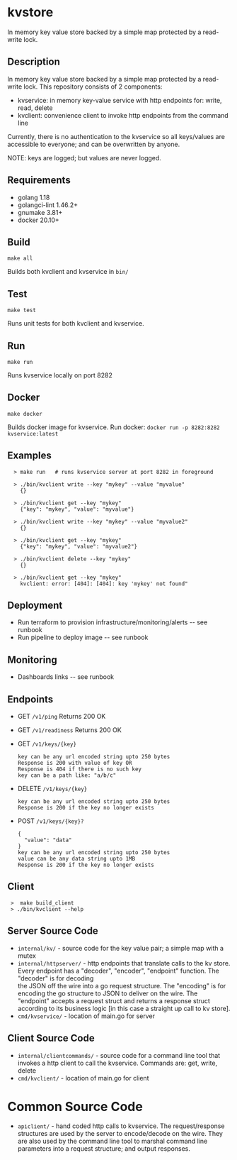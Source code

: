 # kvstore
In memory key value store backed by a simple map protected by a read-write lock.

## Description
In memory key value store backed by a simple map protected by a read-write lock.
This repository consists of 2 components:
- kvservice: in memory key-value service with http endpoints for: write, read, delete
- kvclient: convenience client to invoke http endpoints from the command line

Currently, there is no authentication to the kvservice so all keys/values are accessible
to everyone; and can be overwritten by anyone.

NOTE: keys are logged; but values are never logged.

## Requirements
- golang 1.18
- golangci-lint 1.46.2+
- gnumake 3.81+
- docker 20.10+

## Build
`make all`

Builds both kvclient and kvservice in `bin/`

## Test
`make test`

Runs unit tests for both kvclient and kvservice.

## Run
`make run`

Runs kvservice locally on port 8282

## Docker
`make docker`

Builds docker image for kvservice. 
Run docker: `docker run -p 8282:8282 kvservice:latest`

## Examples
```shell
  > make run   # runs kvservice server at port 8282 in foreground
  
  > ./bin/kvclient write --key "mykey" --value "myvalue"
    {}
    
  > ./bin/kvclient get --key "mykey"
    {"key": "mykey", "value": "myvalue"}
    
  > ./bin/kvclient write --key "mykey" --value "myvalue2"
    {}
    
  > ./bin/kvclient get --key "mykey"
    {"key": "mykey", "value": "myvalue2"}
    
  > ./bin/kvclient delete --key "mykey"
    {}
    
  > ./bin/kvclient get --key "mykey"
    kvclient: error: [404]: [404]: key 'mykey' not found"
```

## Deployment
- Run terraform to provision infrastructure/monitoring/alerts -- see runbook
- Run pipeline to deploy image -- see runbook

## Monitoring
- Dashboards links -- see runbook

## Endpoints
- GET `/v1/ping`
  Returns 200 OK

- GET `/v1/readiness`
  Returns 200 OK

- GET `/v1/keys/{key}`
    ```
  key can be any url encoded string upto 250 bytes
  Response is 200 with value of key OR
  Response is 404 if there is no such key
  key can be a path like: "a/b/c"
    ```
  
- DELETE `/v1/keys/{key}`
    ```
  key can be any url encoded string upto 250 bytes
  Response is 200 if the key no longer exists
    ``` 

- POST `/v1/keys/{key}?`
    ```
  {
      "value": "data"
  }
  key can be any url encoded string upto 250 bytes
  value can be any data string upto 1MB
  Response is 200 if the key no longer exists
    ``` 

## Client
```shell
 >  make build_client
 > ./bin/kvclient --help
```

## Server Source Code
- `internal/kv/` - source code for the key value pair; a simple map with a mutex
- `internal/httpserver/` - http endpoints that translate calls to the kv store.
  Every endpoint has a "decoder", "encoder", "endpoint" function. The "decoder" is for decoding  
  the JSON off the wire into a go request structure. The "encoding" is for encoding the go
  structure to JSON to deliver on the wire. The "endpoint" accepts a request struct and returns
  a response struct according to its business logic [in this case a straight up call to kv store].
- `cmd/kvservice/` - location of main.go for server

## Client Source Code
- `internal/clientcommands/` - source code for a command line tool that invokes a http client to call the kvservice.
  Commands are: get, write, delete
- `cmd/kvclient/` - location of main.go for client

# Common Source Code
- `apiclient/` - hand coded http calls to kvservice. The request/response structures are
  used by the server to encode/decode on the wire. They are also used by the command line tool
  to marshal command line parameters into a request structure; and output responses.